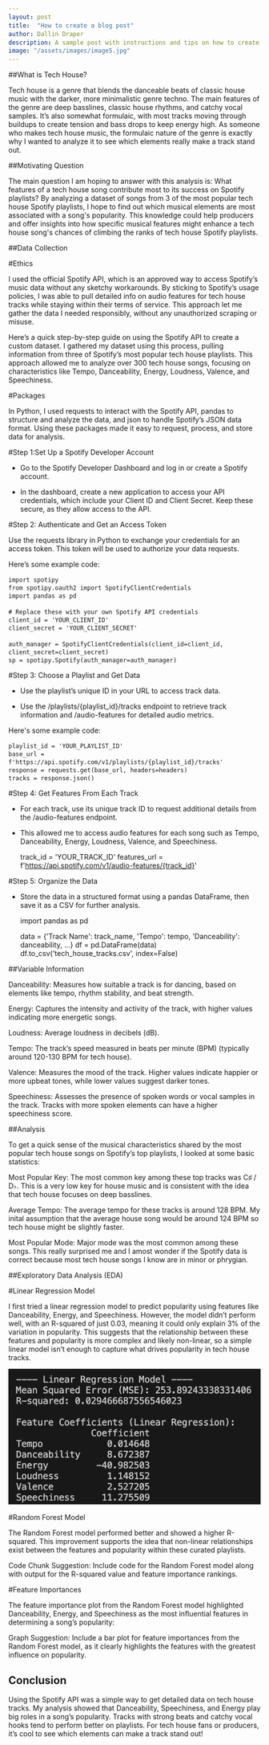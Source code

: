 ```yaml
---
layout: post
title:  "How to create a blog post"
author: Dallin Draper
description: A sample post with instructions and tips on how to create a new blog post. 
image: "/assets/images/image5.jpg"
---
```



##What is Tech House?

Tech house is a genre that blends the danceable beats of classic house music with the darker, more minimalistic genre techno. The main features of the genre are deep basslines, classic house rhythms, and catchy vocal samples. It’s also somewhat formulaic, with most tracks moving through buildups to create tension and bass drops to keep energy high. As someone who makes tech house music, the formulaic nature of the genre is exactly why I wanted to analyze it to see which elements really make a track stand out.


##Motivating Question

The main question I am hoping to answer with this analysis is: What features of a tech house song contribute most to its success on Spotify playlists? By analyzing a dataset of songs from 3 of the most popular tech house Spotify playlists, I hope to find out which musical elements are most associated with a song's popularity. This knowledge could help producers and offer insights into how specific musical features might enhance a tech house song's chances of climbing the ranks of tech house Spotify playlists. 


##Data Collection

#Ethics

I used the official Spotify API, which is an approved way to access Spotify’s music data without any sketchy workarounds. By sticking to Spotify’s usage policies, I was able to pull detailed info on audio features for tech house tracks while staying within their terms of service. This approach let me gather the data I needed responsibly, without any unauthorized scraping or misuse.

Here’s a quick step-by-step guide on using the Spotify API to create a custom dataset. I gathered my dataset using this process, pulling information from three of Spotify’s most popular tech house playlists. This approach allowed me to analyze over 300 tech house songs, focusing on characteristics like Tempo, Danceability, Energy, Loudness, Valence, and Speechiness.

#Packages

In Python, I used requests to interact with the Spotify API, pandas to structure and analyze the data, and json to handle Spotify’s JSON data format. Using these packages made it easy to request, process, and store data for analysis.

#Step 1:Set Up a Spotify Developer Account

- Go to the Spotify Developer Dashboard and log in or create a Spotify account.

- In the dashboard, create a new application to access your API credentials, which include your Client ID and Client Secret. Keep these secure, as they allow access to the API.

#Step 2: Authenticate and Get an Access Token

Use the requests library in Python to exchange your credentials for an access token. This token will be used to authorize your data requests.

Here’s some example code:

    import spotipy
    from spotipy.oauth2 import SpotifyClientCredentials
    import pandas as pd

    # Replace these with your own Spotify API credentials
    client_id = 'YOUR_CLIENT_ID'
    client_secret = 'YOUR_CLIENT_SECRET'

    auth_manager = SpotifyClientCredentials(client_id=client_id, client_secret=client_secret)
    sp = spotipy.Spotify(auth_manager=auth_manager)

#Step 3: Choose a Playlist and Get Data

- Use the playlist’s unique ID in your URL to access track data. 

- Use the /playlists/{playlist_id}/tracks endpoint to retrieve track information and /audio-features for detailed audio metrics.

Here's some example code:

    playlist_id = 'YOUR_PLAYLIST_ID'
    base_url = f'https://api.spotify.com/v1/playlists/{playlist_id}/tracks'
    response = requests.get(base_url, headers=headers)
    tracks = response.json()

#Step 4: Get Features From Each Track

- For each track, use its unique track ID to request additional details from the /audio-features endpoint.

- This allowed me to access audio features for each song such as Tempo, Danceability, Energy, Loudness, Valence, and Speechiness.

    track_id = 'YOUR_TRACK_ID'
    features_url = f'https://api.spotify.com/v1/audio-features/{track_id}'
    
#Step 5: Organize the Data

- Store the data in a structured format using a pandas DataFrame, then save it as a CSV for further analysis.

    import pandas as pd

    data = {'Track Name': track_name, 'Tempo': tempo, 'Danceability': danceability, ...}
    df = pd.DataFrame(data)
    df.to_csv('tech_house_tracks.csv', index=False)


##Variable Information

Danceability: Measures how suitable a track is for dancing, based on elements like tempo, rhythm stability, and beat strength.

Energy: Captures the intensity and activity of the track, with higher values indicating more energetic songs.

Loudness: Average loudness in decibels (dB).

Tempo: The track’s speed measured in beats per minute (BPM) (typically around 120-130 BPM for tech house).

Valence: Measures the mood of the track. Higher values indicate happier or more upbeat tones, while lower values suggest darker tones.

Speechiness: Assesses the presence of spoken words or vocal samples in the track. Tracks with more spoken elements can have a higher speechiness score.


##Analysis
 
To get a quick sense of the musical characteristics shared by the most popular tech house songs on Spotify’s top playlists, I looked at some basic statistics:

Most Popular Key: The most common key among these top tracks was C♯ / D♭. This is a very low key for house music and is consistent with the idea that tech house focuses on deep basslines.

Average Tempo: The average tempo for these tracks is around 128 BPM. My inital assumption that the average house song would be around 124 BPM so tech house might be slightly faster.

Most Popular Mode: Major mode was the most common among these songs. This really surprised me and I amost wonder if the Spotify data is correct because most tech house songs I know are in minor or phrygian. 



##Exploratory Data Analysis (EDA)

#Linear Regression Model

I first tried a linear regression model to predict popularity using features like Danceability, Energy, and Speechiness. However, the model didn’t perform well, with an R-squared of just 0.03, meaning it could only explain 3% of the variation in popularity. This suggests that the relationship between these features and popularity is more complex and likely non-linear, so a simple linear model isn’t enough to capture what drives popularity in tech house tracks.

![Figure](/assets/images/linear_regression.jpg)

#Random Forest Model

The Random Forest model performed better and showed a higher R-squared. This improvement supports the idea that non-linear relationships exist between the features and popularity within these curated playlists.

Code Chunk Suggestion: Include code for the Random Forest model along with output for the R-squared value and feature importance rankings.

#Feature Importances

The feature importance plot from the Random Forest model highlighted Danceability, Energy, and Speechiness as the most influential features in determining a song’s popularity:

Graph Suggestion: Include a bar plot for feature importances from the Random Forest model, as it clearly highlights the features with the greatest influence on popularity.


## Conclusion

Using the Spotify API was a simple way to get detailed data on tech house tracks. My analysis showed that Danceability, Speechiness, and Energy play big roles in a song’s popularity. Tracks with strong beats and catchy vocal hooks tend to perform better on playlists. For tech house fans or producers, it’s cool to see which elements can make a track stand out!

